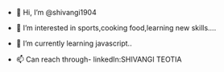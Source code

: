 - 👋 Hi, I’m @shivangi1904
- 👀 I’m interested in sports,cooking food,learning new skills.... 
- 🌱 I’m currently learning javascript..

- 📫 Can reach through- linkedIn:SHIVANGI TEOTIA
  


<!---
shivangi1904/shivangi1904 is a ✨ special ✨ repository because its `README.md` (this file) appears on your GitHub profile.
You can click the Preview link to take a look at your changes.
--->
